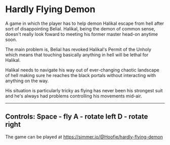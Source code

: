 # Hardly Flying Demon
A game in which the player has to help demon Halikal escape from hell after sort of disappointing Belial. Halikal, being the demon of common sense, doesn't really look foward to meeting his former master head-on anytime soon.

The main problem is, Belial has revoked Halikal's Permit of the Unholy which means that touching basically anything in hell will be lethal for Halikal.

Halikal needs to navigate his way out of ever-changing chaotic landscape of hell making sure he reaches the black portals without interacting with anything on the way.

His situation is particularly tricky as flying has never been his strongest suit and he's always had problems controlling his movements mid-air.

---

Controls:
Space - fly
A - rotate left
D - rotate right
---

The game can be played at https://simmer.io/@Hoofie/hardly-flying-demon
